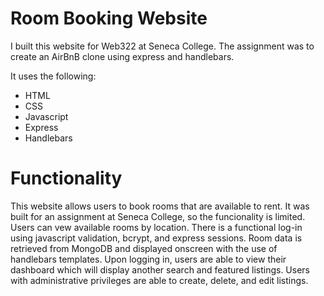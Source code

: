 # Room Booking Website
 
I built this website for Web322 at Seneca College. The assignment was to create an AirBnB clone using express and handlebars.

It uses the following:
* HTML
* CSS
* Javascript
* Express
* Handlebars

# Functionality
This website allows users to book rooms that are available to rent. It was built for an assignment at Seneca College, so the funcionality is limited. Users can vew available rooms by location. There is a functional log-in using javascript validation, bcrypt, and express sessions. Room data is retrieved from MongoDB and displayed onscreen with the use of handlebars templates. Upon logging in, users are able to view their dashboard which will display another search and featured listings. Users with administrative privileges are able to create, delete, and edit listings.
